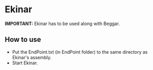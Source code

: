 # Ekinar

**IMPORTANT:** Ekinar has to be used along with Beggar.

## How to use
- Put the EndPoint.txt (in EndPoint folder) to the same directory as Ekinar's assembly.
- Start Ekinar.
